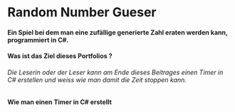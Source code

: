 #  Random Number Gueser
#### Ein Spiel bei dem man eine zufällige generierte Zahl eraten werden kann, programmiert in C#.


#### Was ist das Ziel dieses Portfolios ?
###### Die Leserin oder der Leser kann am Ende dieses Beitrages einen Timer in C# erstellen und weiss wie man damit die Zeit stoppen kann. 









#### Wie man einen Timer in C# erstellt

